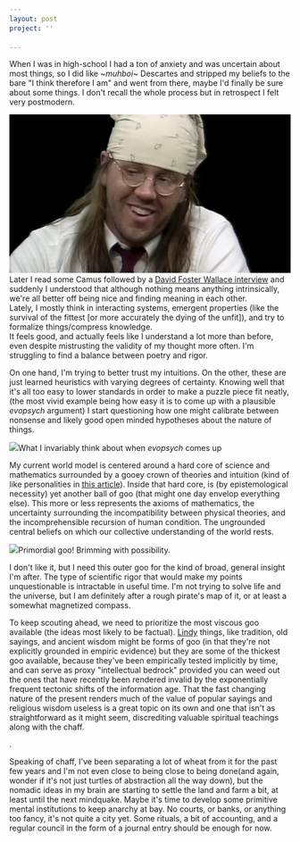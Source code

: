 ```yaml
---
layout: post
project: ''

---
```

When I was in high-school I had a ton of anxiety and was uncertain about most things, so I did like \~_muhboi_\~ Descartes and stripped my beliefs to the bare "I think therefore I am" and went from there, maybe I'd finally be sure about some things. I don't recall the whole process but in retrospect I felt very postmodern.

![](/uploads/dfw.jpg)  
Later I read some Camus followed by a [David Foster Wallace interview](https://www.youtube.com/watch?v=GopJ1x7vK2Q) and suddenly I understood that although nothing means anything intrinsically, we're all better off being nice and finding meaning in each other.  
 Lately, I mostly think in interacting systems, emergent properties (like the survival of the fittest \[or more accurately the dying of the unfit\]), and try to formalize things/compress knowledge.   
It feels good, and actually feels like I understand a lot more than before, even despite mistrusting the validity of my thought more often. I'm struggling to find a balance between poetry and rigor.

On one hand, I'm trying to better trust my intuitions. On the other, these are just learned heuristics with varying degrees of certainty. Knowing well that it's all too easy to lower standards in order to make a puzzle piece fit neatly, (the most vivid example being how easy it is to come up with a plausible _evopsych_ argument) I start questioning how one might calibrate between nonsense and likely good open minded hypotheses about the nature of things.

![](https://www.history.com/.image/ar_16:9%2Cc_fill%2Ccs_srgb%2Cfl_progressive%2Cg_faces:center%2Cq_auto:good%2Cw_768/MTU3ODc5MDg3MjQwMzI0NDI1/making-flints.jpg)What I invariably think about when _evopsych_ comes up

My current world model is centered around a hard core of science and mathematics surrounded by a gooey crown of theories and intuition (kind of like personalities in [this article](https://meltingasphalt.com/prickles-and-goo/)). Inside that hard core, is (by epistemological necessity) yet another ball of goo (that might one day envelop everything else). This more or less represents the axioms of mathematics, the uncertainty surrounding the incompatibility between physical theories, and the incomprehensible recursion of human condition. The ungrounded central beliefs on which our collective understanding of the world rests.

![](https://fractalsidequests.files.wordpress.com/2019/05/goo.jpg)Primordial goo! Brimming with possibility.

  
I don't like it, but I need this outer goo for the kind of broad, general insight I'm after. The type of scientific rigor that would make my points unquestionable is intractable in useful time. I'm not trying to solve life and the universe, but I am definitely after a rough pirate's map of it, or at least a somewhat magnetized compass.

To keep scouting ahead, we need to prioritize the most viscous goo available (the ideas most likely to be factual). [Lindy](https://en.wikipedia.org/wiki/Lindy_effect) things, like tradition, old sayings, and ancient wisdom might be forms of goo (in that they're not explicitly grounded in empiric evidence) but they are some of the thickest goo available, because they've been empirically tested implicitly by time, and can serve as proxy "intellectual bedrock" provided you can weed out the ones that have recently been rendered invalid by the exponentially frequent tectonic shifts of the information age. That the fast changing nature of the present renders much of the value of popular sayings and religious wisdom useless is a great topic on its own and one that isn't as straightforward as it might seem, discrediting valuable spiritual teachings along with the chaff.

.

Speaking of chaff, I've been separating a lot of wheat from it for the past few years and I'm not even close to being close to being done(and again, wonder if it's not just turtles of abstraction all the way down), but the nomadic ideas in my brain are starting to settle the land and farm a bit, at least until the next mindquake. Maybe it's time to develop some primitive mental institutions to keep anarchy at bay. No courts, or banks, or anything too fancy, it's not quite a city yet. Some rituals, a bit of accounting, and a regular council in the form of a journal entry should be enough for now.